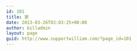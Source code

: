 ```yaml
---
id: 101
title: 家
date: 2013-03-26T03:03:25+00:00
author: billadmin
layout: page
guid: http://www.supportwilliam.com/?page_id=101
---
```

